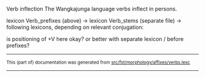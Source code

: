 Verb inflection
The Wangkajunga language verbs inflect in persons.

lexicon Verb_prefixes (above) -> lexicon Verb_stems (separate file) -> following lexicons, depending on
relevant conjugation:

is positioning of +V here okay? or better with separate lexicon / before prefixes?

* * *

<small>This (part of) documentation was generated from [src/fst/morphology/affixes/verbs.lexc](https://github.com/giellalt/lang-mpj/blob/main/src/fst/morphology/affixes/verbs.lexc)</small>

---

